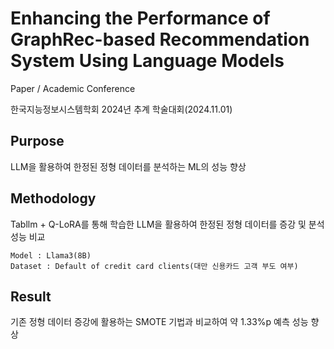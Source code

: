 # Enhancing the Performance of GraphRec-based Recommendation System Using Language Models
Paper / Academic Conference
    
  한국지능정보시스템학회 2024년 추계 학술대회(2024.11.01)

## Purpose
LLM을 활용하여 한정된 정형 데이터를 분석하는 ML의 성능 향상

## Methodology
Tabllm + Q-LoRA를 통해 학습한 LLM을 활용하여 한정된 정형 데이터를 증강 및 분석 성능 비교
	
	Model : Llama3(8B)
	Dataset : Default of credit card clients(대만 신용카드 고객 부도 여부)

## Result
기존 정형 데이터 증강에 활용하는 SMOTE 기법과 비교하여 약 1.33%p 예측 성능 향상
